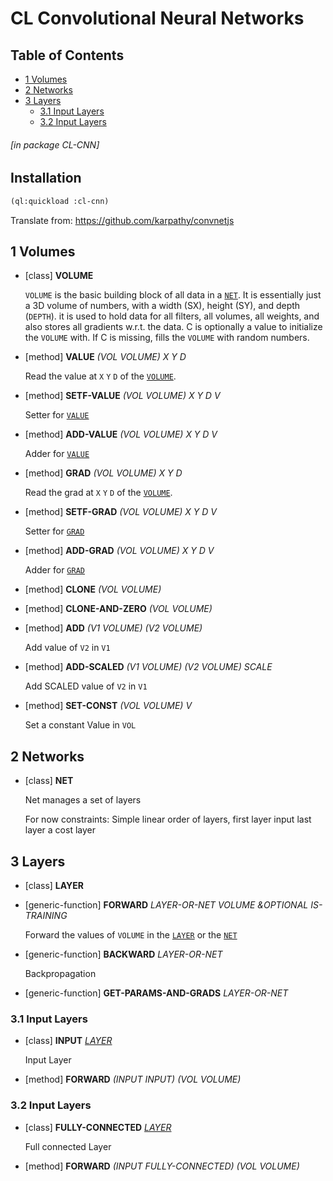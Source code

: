<a id='x-28CL-CNN-3A-40MAIN-20MGL-PAX-3ASECTION-29'></a>

# CL Convolutional Neural Networks

## Table of Contents

- [1 Volumes][458c]
- [2 Networks][3b14]
- [3 Layers][85dc]
    - [3.1 Input Layers][42a3]
    - [3.2 Input Layers][29e6]

###### \[in package CL-CNN\]
## Installation

```lisp
(ql:quickload :cl-cnn)
```

Translate from:
https://github.com/karpathy/convnetjs

<a id='x-28CL-CNN-3A-40VOLUMES-20MGL-PAX-3ASECTION-29'></a>

## 1 Volumes

<a id='x-28CL-CNN-3AVOLUME-20CLASS-29'></a>

- [class] **VOLUME**

    `VOLUME` is the basic building block of all data in a [`NET`][2a65].
    It is essentially just a 3D volume of numbers, with a
    width (SX), height (SY), and depth (`DEPTH`).
    it is used to hold data for all filters, all volumes,
    all weights, and also stores all gradients w.r.t. 
    the data. C is optionally a value to initialize the `VOLUME`
    with. If C is missing, fills the `VOLUME` with random numbers.

<a id='x-28CL-CNN-3AVALUE-20-28METHOD-20NIL-20-28CL-CNN-3AVOLUME-20T-20T-20T-29-29-29'></a>

- [method] **VALUE** *(VOL VOLUME) X Y D*

    Read the value at `X` `Y` `D` of the [`VOLUME`][dfd4].

<a id='x-28CL-CNN-3A-3ASETF-VALUE-20-28METHOD-20NIL-20-28CL-CNN-3AVOLUME-20T-20T-20T-20T-29-29-29'></a>

- [method] **SETF-VALUE** *(VOL VOLUME) X Y D V*

    Setter for [`VALUE`][1d3d]

<a id='x-28CL-CNN-3AADD-VALUE-20-28METHOD-20NIL-20-28CL-CNN-3AVOLUME-20T-20T-20T-20T-29-29-29'></a>

- [method] **ADD-VALUE** *(VOL VOLUME) X Y D V*

    Adder for [`VALUE`][1d3d]

<a id='x-28CL-CNN-3AGRAD-20-28METHOD-20NIL-20-28CL-CNN-3AVOLUME-20T-20T-20T-29-29-29'></a>

- [method] **GRAD** *(VOL VOLUME) X Y D*

    Read the grad at `X` `Y` `D` of the [`VOLUME`][dfd4].

<a id='x-28CL-CNN-3A-3ASETF-GRAD-20-28METHOD-20NIL-20-28CL-CNN-3AVOLUME-20T-20T-20T-20T-29-29-29'></a>

- [method] **SETF-GRAD** *(VOL VOLUME) X Y D V*

    Setter for [`GRAD`][674e]

<a id='x-28CL-CNN-3AADD-GRAD-20-28METHOD-20NIL-20-28CL-CNN-3AVOLUME-20T-20T-20T-20T-29-29-29'></a>

- [method] **ADD-GRAD** *(VOL VOLUME) X Y D V*

    Adder for [`GRAD`][674e]

<a id='x-28CL-CNN-3ACLONE-20-28METHOD-20NIL-20-28CL-CNN-3AVOLUME-29-29-29'></a>

- [method] **CLONE** *(VOL VOLUME)*

<a id='x-28CL-CNN-3ACLONE-AND-ZERO-20-28METHOD-20NIL-20-28CL-CNN-3AVOLUME-29-29-29'></a>

- [method] **CLONE-AND-ZERO** *(VOL VOLUME)*

<a id='x-28CL-CNN-3AADD-20-28METHOD-20NIL-20-28CL-CNN-3AVOLUME-20CL-CNN-3AVOLUME-29-29-29'></a>

- [method] **ADD** *(V1 VOLUME) (V2 VOLUME)*

    Add value of `V2` in `V1`

<a id='x-28CL-CNN-3AADD-SCALED-20-28METHOD-20NIL-20-28CL-CNN-3AVOLUME-20CL-CNN-3AVOLUME-20T-29-29-29'></a>

- [method] **ADD-SCALED** *(V1 VOLUME) (V2 VOLUME) SCALE*

    Add SCALED value of `V2` in `V1`

<a id='x-28CL-CNN-3ASET-CONST-20-28METHOD-20NIL-20-28CL-CNN-3AVOLUME-20T-29-29-29'></a>

- [method] **SET-CONST** *(VOL VOLUME) V*

    Set a constant Value in `VOL`

<a id='x-28CL-CNN-3A-40NET-20MGL-PAX-3ASECTION-29'></a>

## 2 Networks

<a id='x-28CL-CNN-3ANET-20CLASS-29'></a>

- [class] **NET**

    Net manages a set of layers
    
    For now constraints: Simple linear order of layers, first layer input last layer a cost layer

<a id='x-28CL-CNN-3A-40LAYERS-20MGL-PAX-3ASECTION-29'></a>

## 3 Layers

<a id='x-28CL-CNN-3ALAYER-20CLASS-29'></a>

- [class] **LAYER**

<a id='x-28CL-CNN-3AFORWARD-20GENERIC-FUNCTION-29'></a>

- [generic-function] **FORWARD** *LAYER-OR-NET VOLUME &OPTIONAL IS-TRAINING*

    Forward the values of `VOLUME` in the [`LAYER`][b1b6] or the [`NET`][2a65]

<a id='x-28CL-CNN-3ABACKWARD-20GENERIC-FUNCTION-29'></a>

- [generic-function] **BACKWARD** *LAYER-OR-NET*

    Backpropagation

<a id='x-28CL-CNN-3AGET-PARAMS-AND-GRADS-20GENERIC-FUNCTION-29'></a>

- [generic-function] **GET-PARAMS-AND-GRADS** *LAYER-OR-NET*



<a id='x-28CL-CNN-3A-40INPUT-LAYER-20MGL-PAX-3ASECTION-29'></a>

### 3.1 Input Layers

<a id='x-28CL-CNN-3AINPUT-20CLASS-29'></a>

- [class] **INPUT** *[LAYER][b1b6]*

    Input Layer

<a id='x-28CL-CNN-3AFORWARD-20-28METHOD-20NIL-20-28CL-CNN-3AINPUT-20CL-CNN-3AVOLUME-29-29-29'></a>

- [method] **FORWARD** *(INPUT INPUT) (VOL VOLUME)*

<a id='x-28CL-CNN-3A-40FULLY-CONNECTED-LAYER-20MGL-PAX-3ASECTION-29'></a>

### 3.2 Input Layers

<a id='x-28CL-CNN-3AFULLY-CONNECTED-20CLASS-29'></a>

- [class] **FULLY-CONNECTED** *[LAYER][b1b6]*

    Full connected Layer

<a id='x-28CL-CNN-3AFORWARD-20-28METHOD-20NIL-20-28CL-CNN-3AFULLY-CONNECTED-20CL-CNN-3AVOLUME-29-29-29'></a>

- [method] **FORWARD** *(INPUT FULLY-CONNECTED) (VOL VOLUME)*

  [1d3d]: #x-28CL-CNN-3AVALUE-20-28METHOD-20NIL-20-28CL-CNN-3AVOLUME-20T-20T-20T-29-29-29 "(CL-CNN:VALUE (METHOD NIL (CL-CNN:VOLUME T T T)))"
  [29e6]: #x-28CL-CNN-3A-40FULLY-CONNECTED-LAYER-20MGL-PAX-3ASECTION-29 "Input Layers"
  [2a65]: #x-28CL-CNN-3ANET-20CLASS-29 "(CL-CNN:NET CLASS)"
  [3b14]: #x-28CL-CNN-3A-40NET-20MGL-PAX-3ASECTION-29 "Networks"
  [42a3]: #x-28CL-CNN-3A-40INPUT-LAYER-20MGL-PAX-3ASECTION-29 "Input Layers"
  [458c]: #x-28CL-CNN-3A-40VOLUMES-20MGL-PAX-3ASECTION-29 "Volumes"
  [674e]: #x-28CL-CNN-3AGRAD-20-28METHOD-20NIL-20-28CL-CNN-3AVOLUME-20T-20T-20T-29-29-29 "(CL-CNN:GRAD (METHOD NIL (CL-CNN:VOLUME T T T)))"
  [85dc]: #x-28CL-CNN-3A-40LAYERS-20MGL-PAX-3ASECTION-29 "Layers"
  [b1b6]: #x-28CL-CNN-3ALAYER-20CLASS-29 "(CL-CNN:LAYER CLASS)"
  [dfd4]: #x-28CL-CNN-3AVOLUME-20CLASS-29 "(CL-CNN:VOLUME CLASS)"
